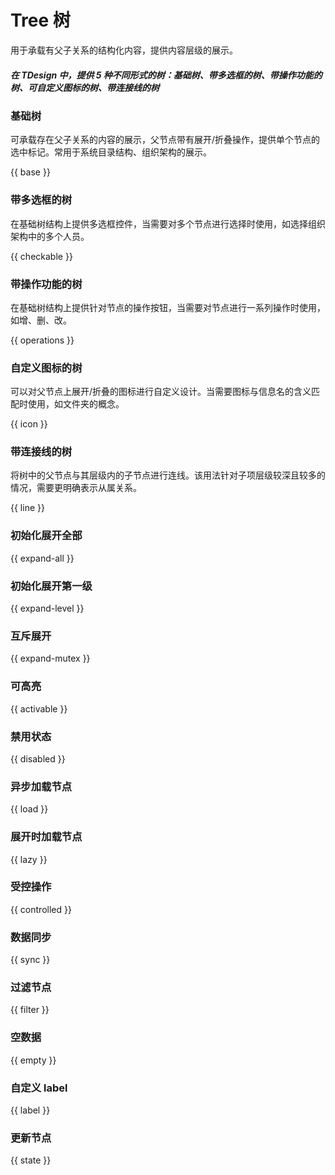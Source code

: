 # Tree 树

用于承载有父子关系的结构化内容，提供内容层级的展示。

##### 在 TDesign 中，提供 5 种不同形式的树：基础树、带多选框的树、带操作功能的树、可自定义图标的树、带连接线的树

### 基础树

可承载存在父子关系的内容的展示，父节点带有展开/折叠操作，提供单个节点的选中标记。常用于系统目录结构、组织架构的展示。

{{ base }}

### 带多选框的树

在基础树结构上提供多选框控件，当需要对多个节点进行选择时使用，如选择组织架构中的多个人员。

{{ checkable }}

### 带操作功能的树

在基础树结构上提供针对节点的操作按钮，当需要对节点进行一系列操作时使用，如增、删、改。

{{ operations }}

### 自定义图标的树

可以对父节点上展开/折叠的图标进行自定义设计。当需要图标与信息名的含义匹配时使用，如文件夹的概念。

{{ icon }}

### 带连接线的树

将树中的父节点与其层级内的子节点进行连线。该用法针对子项层级较深且较多的情况，需要更明确表示从属关系。

{{ line }}

### 初始化展开全部

{{ expand-all }}

### 初始化展开第一级

{{ expand-level }}


### 互斥展开

{{ expand-mutex }}

### 可高亮

{{ activable }}

### 禁用状态

{{ disabled }}

### 异步加载节点

{{ load }}

### 展开时加载节点

{{ lazy }}

### 受控操作

{{ controlled }}

### 数据同步

{{ sync }}

### 过滤节点

{{ filter }}

### 空数据

{{ empty }}

### 自定义 label

{{ label }}

### 更新节点

{{ state }}
